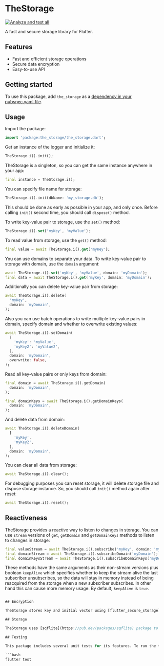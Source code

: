 # TheStorage

[![Analyze and test all](https://github.com/nesquikm/the_storage/actions/workflows/analyze-and-test.yaml/badge.svg)](https://github.com/nesquikm/the_storage/actions/workflows/analyze-and-test.yaml)

A fast and secure storage library for Flutter.

## Features

- Fast and efficient storage operations
- Secure data encryption
- Easy-to-use API

## Getting started

To use this package, add `the_storage` as a [dependency in your pubspec.yaml file](https://flutter.dev/docs/development/packages-and-plugins/using-packages).

## Usage

Import the package:

```dart
import 'package:the_storage/the_storage.dart';
```

Get an instance of the logger and initialize it:

```dart
TheStorage.i().init();
```

TheStorage is a singleton, so you can get the same instance anywhere in your app:

```dart
final instance = TheStorage.i();
```

You can specify file name for storage:

```dart
TheStorage.i().init(dbName: 'my_storage.db');
```

This should be done as early as possible in your app, and only once. Before calling `init()` second time, you should call `dispose()` method.

To write key-value pair to storage, use the `set()` method:

```dart
TheStorage.i().set('myKey', 'myValue');
```

To read value from storage, use the `get()` method:

```dart
final value = await TheStorage.i().get('myKey');
```

You can use domains to separate your data. To write key-value pair to storage with domain, use the `domain` argument:

```dart
await TheStorage.i().set('myKey', 'myValue', domain: 'myDomain');
final data = await TheStorage.i().get('myKey', domain: 'myDomain');
```

Additionally you can delete key-value pair from storage:

```dart
await TheStorage.i().delete(
  'myKey',
  domain: 'myDomain',
);
```

Also you can use batch operations to write multiple key-value pairs in domain, specify domain and whether to overwrite existing values:

```dart
await TheStorage.i().setDomain(
  {
    'myKey': 'myValue',
    'myKey2': 'myValue2',
  },
  domain: 'myDomain',
  overwrite: false,
);
```

Read all key-value pairs or only keys from domain:

```dart
final domain = await TheStorage.i().getDomain(
  domain: 'myDomain',
);

final domainKeys = await TheStorage.i().getDomainKeys(
  domain: 'myDomain',
);
```

And delete data from domain:

```dart
await TheStorage.i().deleteDomain(
  [
    'myKey',
    'myKey2',
  ],
  domain: 'myDomain',
);
```

You can clear all data from storage:

```dart
await TheStorage.i().clear();
```

For debugging purposes you can reset storage, it will delete storage file and dispose storage instance. So, you should call `init()` method again after reset:

```dart
await TheStorage.i().reset();
```

## Reactiveness

TheStorage provides a reactive way to listen to changes in storage. You can use `stream` versions of `get`, `getDomain` and `getDomainKeys` methods to listen to changes in storage:

```dart
final valueStream = await TheStorage.i().subscribe('myKey', domain: 'myDomain');
final domainStream = await TheStorage.i().subscribeDomain('myDomain');
final domainKeysStream = await TheStorage.i().subscribeDomainKeys('myDomain');
```

These methods have the same arguments as their non-stream versions plus boolean `keepAlive` which specifies whether to keep the stream alive the last subscriber unsubscribes, so the data will stay in memory instead of being reacquired from the storage when a new subscriber subscribes. In other hand this can cause more memory usage. By default, `keepAlive` is `true`.

```dart

## Encryption

TheStorage stores key and initial vector using [flutter_secure_storage](https://pub.dev/packages/flutter_secure_storage) package. Every record key is encrypted using AES with 256-bit key and 128-bit initial vector. To encrypt the record data, the same 256-bit key and a unique (for each record) 128-bit seed vector are used, which is stored with the encrypted data. So, every record has its own initial vector. This approach makes impossible replay attacks by comparing encrypted data with already known source data.

## Storage

TheStorage uses [sqflite](https://pub.dev/packages/sqflite) package to store data. This is a fast and reliable solution for storing data on the device. TheStorage uses a single table to store all data and indexes to speed up data search.

## Testing

This package includes several unit tests for its features. To run the tests, use the following command:

```bash
flutter test
```
